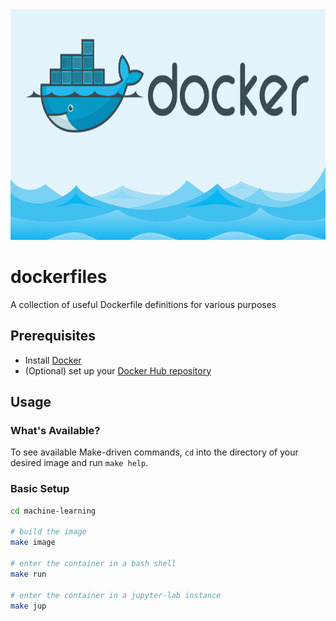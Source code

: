 <img src=etc/docker.png width=705 height=369 />

# dockerfiles
A collection of useful Dockerfile definitions for various purposes

## Prerequisites
- Install [Docker](https://docs.docker.com/install)
- (Optional) set up your [Docker Hub repository](https://hub.docker.com/)

## Usage

### What's Available?
To see available Make-driven commands, `cd` into the directory of your desired image and run `make help`.

### Basic Setup
```bash
cd machine-learning

# build the image
make image

# enter the container in a bash shell
make run

# enter the container in a jupyter-lab instance
make jup
```
